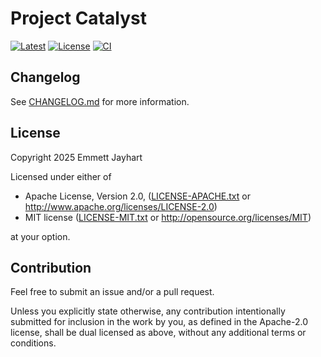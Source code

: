 # Project Catalyst

[![Latest][latest-badge]][latest-url]
[![License][license-badge]][license-url]
[![CI][ci-badge]][ci-url]

[latest-badge]: https://img.shields.io/badge/dynamic/toml?url=https%3A%2F%2Fraw.githubusercontent.com%2FEmmettJayhart%2Fproject-catalyst%2Frefs%2Fheads%2Fmain%2FCargo.toml&query=%24.package.version&label=latest
[latest-url]: https://github.com/EmmettJayhart/project-catalyst/releases/latest
[license-badge]: https://img.shields.io/badge/dynamic/toml?url=https%3A%2F%2Fraw.githubusercontent.com%2FEmmettJayhart%2Falma%2Frefs%2Fheads%2Fmain%2FCargo.toml&query=%24.package.license&label=license&color=blue
[license-url]: #license
[ci-badge]: https://img.shields.io/github/actions/workflow/status/EmmettJayhart/project-catalyst/ci.yaml?label=CI
[ci-url]: https://github.com/EmmettJayhart/project-catalyst/actions?query=workflow%3Aci+branch%3Amain

## Changelog

See [CHANGELOG.md](CHANGELOG.md) for more information.

## License

Copyright 2025 Emmett Jayhart

Licensed under either of

- Apache License, Version 2.0, ([LICENSE-APACHE.txt](LICENSE-APACHE.txt) or <http://www.apache.org/licenses/LICENSE-2.0>)
- MIT license ([LICENSE-MIT.txt](LICENSE-MIT.txt) or <http://opensource.org/licenses/MIT>)

at your option.

## Contribution

Feel free to submit an issue and/or a pull request.

Unless you explicitly state otherwise, any contribution intentionally submitted
for inclusion in the work by you, as defined in the Apache-2.0 license, shall be
dual licensed as above, without any additional terms or conditions.
